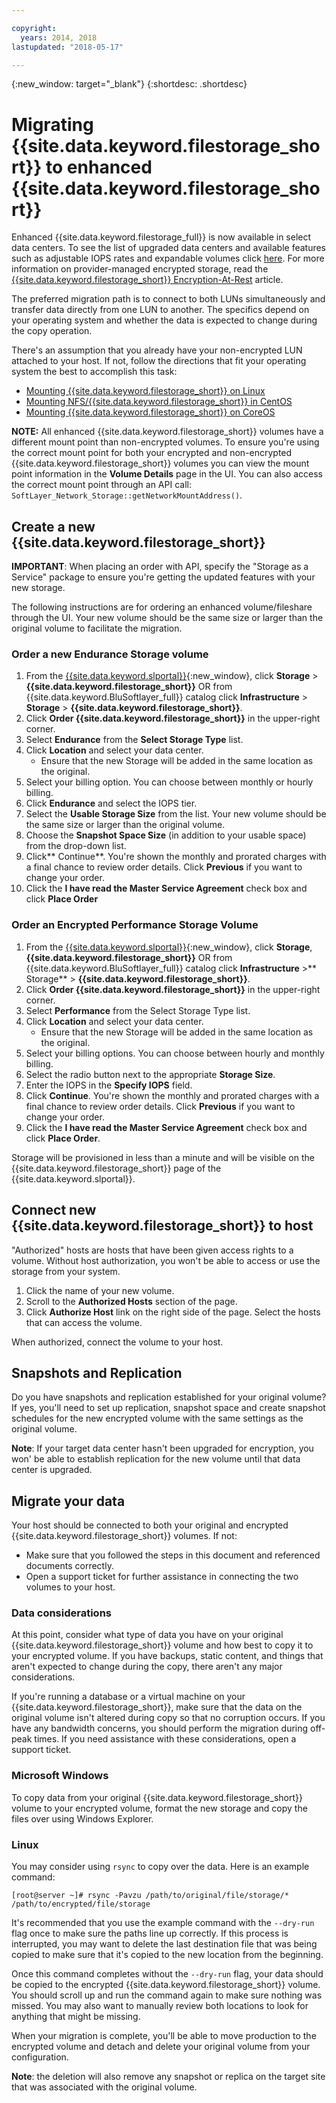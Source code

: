 ```yaml
---

copyright:
  years: 2014, 2018
lastupdated: "2018-05-17"

---
```

{:new_window: target="_blank"}
{:shortdesc: .shortdesc}
 
# Migrating {{site.data.keyword.filestorage_short}} to enhanced {{site.data.keyword.filestorage_short}}

Enhanced {{site.data.keyword.filestorage_full}} is now available in select data centers. To see the list of upgraded data centers and available features such as adjustable IOPS rates and expandable volumes click [here](new-ibm-block-and-file-storage-location-and-features.html). For more information on provider-managed encrypted storage, read the [{{site.data.keyword.filestorage_short}} Encryption-At-Rest](block-file-storage-encryption-rest.html) article.

The preferred migration path is to connect to both LUNs simultaneously and transfer data directly from one LUN to another. The specifics depend on your operating system and whether the data is expected to change during the copy operation. 

There's an assumption that you already have your non-encrypted LUN attached to your host. If not, follow the directions that fit your operating system the best to accomplish this task:

- [Mounting {{site.data.keyword.filestorage_short}} on Linux](accessing-file-storage-linux.html)
- [Mounting NFS/{{site.data.keyword.filestorage_short}} in CentOS](mounting-nsf-file-storage.html)
- [Mounting {{site.data.keyword.filestorage_short}} on CoreOS](mounting-storage-coreos.html)

**NOTE:** All enhanced {{site.data.keyword.filestorage_short}} volumes have a different mount point than non-encrypted volumes. To ensure you're using the correct mount point for both your encrypted and non-encrypted {{site.data.keyword.filestorage_short}} volumes you can view the mount point information in the **Volume Details** page in the UI. You can also access the correct mount point through an API call:  `SoftLayer_Network_Storage::getNetworkMountAddress()`.


## Create a new {{site.data.keyword.filestorage_short}}

**IMPORTANT**: When placing an order with API, specify the "Storage as a Service" package to ensure you're getting the updated features with your new storage.

The following instructions are for ordering an enhanced volume/fileshare through the UI. Your new volume should be the same size or larger than the original volume to facilitate the migration.

### Order a new Endurance Storage volume

1. From the [{{site.data.keyword.slportal}}](https://control.softlayer.com/){:new_window}, click **Storage** > **{{site.data.keyword.filestorage_short}}** OR from {{site.data.keyword.BluSoftlayer_full}} catalog click **Infrastructure** > **Storage** > **{{site.data.keyword.filestorage_short}}**.
2. Click **Order {{site.data.keyword.filestorage_short}}** in the upper-right corner. 
3. Select **Endurance** from the **Select Storage Type** list.
4. Click **Location** and select your data center.
   - Ensure that the new Storage will be added in the same location as the original.
5. Select your billing option. You can choose between monthly or hourly billing.
6. Click **Endurance** and select the IOPS tier.
6. Select the **Usable Storage Size** from the list. Your new volume should be the same size or larger than the original volume.
7. Choose the **Snapshot Space Size** (in addition to your usable space) from the drop-down list.
8. Click** Continue**. You're shown the monthly and prorated charges with a final chance to review order details. Click **Previous** if you want to change your order.
9. Click the **I have read the Master Service Agreement** check box and click **Place Order**
 
### Order an Encrypted Performance Storage Volume

1. From the [{{site.data.keyword.slportal}}](https://control.softlayer.com/){:new_window}, click **Storage**, **{{site.data.keyword.filestorage_short}}** OR from {{site.data.keyword.BluSoftlayer_full}} catalog click **Infrastructure** >** Storage** > **{{site.data.keyword.filestorage_short}}**.
2. Click **Order {{site.data.keyword.filestorage_short}}** in the upper-right corner. 
3. Select **Performance** from the Select Storage Type list.
4. Click **Location** and select your data center.
    -  Ensure that the new Storage will be added in the same location as the original.
5. Select your billing options. You can choose between hourly and monthly billing.
6. Select the radio button next to the appropriate **Storage Size**.
6. Enter the IOPS in the **Specify IOPS** field.
7. Click **Continue**. You're shown the monthly and prorated charges with a final chance to review order details. Click **Previous** if you want to change your order.
8. Click the **I have read the Master Service Agreement** check box and click **Place Order**.

Storage will be provisioned in less than a minute and will be visible on the {{site.data.keyword.filestorage_short}} page of the {{site.data.keyword.slportal}}.

 
## Connect new {{site.data.keyword.filestorage_short}} to host

"Authorized" hosts are hosts that have been given access rights to a volume. Without host authorization, you won't be able to access or use the storage from your system.

1. Click the name of your new volume.
2. Scroll to the **Authorized Hosts** section of the page.
3. Click **Authorize Host** link on the right side of the page. Select the hosts that can access the volume.

When authorized, connect the volume to your host.

 
## Snapshots and Replication

Do you have snapshots and replication established for your original volume? If yes, you'll need to set up replication, snapshot space and create snapshot schedules for the new encrypted volume with the same settings as the original volume. 

**Note**: If your target data center hasn't been upgraded for encryption, you won' be able to establish replication for the new volume until that data center is upgraded.

 
## Migrate your data

Your host should be connected to both your original and encrypted {{site.data.keyword.filestorage_short}} volumes. If not:

- Make sure that you followed the steps in this document and referenced documents correctly.
- Open a support ticket for further assistance in connecting the two volumes to your host.

### Data considerations

At this point, consider what type of data you have on your original {{site.data.keyword.filestorage_short}} volume and how best to copy it to your encrypted volume. If you have backups, static content, and things that aren't expected to change during the copy, there aren't any major considerations.

If you're running a database or a virtual machine on your {{site.data.keyword.filestorage_short}}, make sure that the data on the original volume isn't altered during copy so that no corruption occurs. If you have any bandwidth concerns, you should perform the migration during off-peak times. If you need assistance with these considerations, open a support ticket.

### Microsoft Windows

To copy data from your original {{site.data.keyword.filestorage_short}} volume to your encrypted volume, format the new storage and copy the files over using Windows Explorer.

### Linux

You may consider using `rsync` to copy over the data. Here is an example command:

```
[root@server ~]# rsync -Pavzu /path/to/original/file/storage/* /path/to/encrypted/file/storage
```

It's recommended that you use the example command with the `--dry-run` flag once to make sure the paths line up correctly. If this process is interrupted, you may want to delete the last destination file that was being copied to make sure that it's copied to the new location from the beginning.

Once this command completes without the `--dry-run` flag, your data should be copied to the encrypted {{site.data.keyword.filestorage_short}} volume. You should scroll up and run the command again to make sure nothing was missed. You may also want to manually review both locations to look for anything that might be missing.

When your migration is complete, you'll be able to move production to the encrypted volume and detach and delete your original volume from your configuration. 

**Note**: the deletion will also remove any snapshot or replica on the target site that was associated with the original volume.
